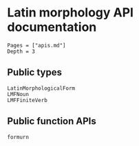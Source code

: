 
# Latin morphology API documentation


```@contents
Pages = ["apis.md"]
Depth = 3
```

## Public types

```@docs
LatinMorphologicalForm
LMFNoun
LMFFiniteVerb
```

## Public function APIs

```@docs
formurn
```

